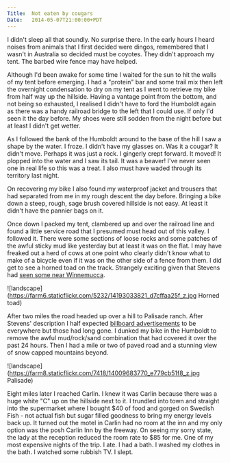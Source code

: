```yaml
---
Title:	Not eaten by cougars
Date:	2014-05-07T21:00:00+PDT
---
```


I didn't sleep all that soundly. No surprise there. In the early hours I heard noises from animals that I first decided were dingos, remembered that I wasn't in Australia so decided must be coyotes. They didn't approach my tent. The barbed wire fence may have helped.

Although I'd been awake for some time I waited for the sun to hit the walls of my tent before emerging. I had a "protein" bar and some trail mix then left the overnight condensation to dry on my tent as I went to retrieve my bike from half way up the hillside. Having a vantage point from the bottom, and not being so exhausted, I realised I didn't have to ford the Humboldt again as there was a handy railroad bridge to the left that I could use. If only I'd seen it the day before. My shoes were still sodden from the night before but at least I didn't get wetter.

As I followed the bank of the Humboldt around to the base of the hill I saw a shape by the water. I froze. I didn't have my glasses on. Was it a cougar? It didn't move. Perhaps it was just a rock. I gingerly crept forward. It moved! It plopped into the water and I saw its tail. It was a beaver! I've never seen one in real life so this was a treat. I also must have waded through its territory last night.

On recovering my bike I also found my waterproof jacket and trousers that had separated from me in my rough descent the day before. Bringing a bike down a steep, rough, sage brush covered hillside is not easy. At least it didn't have the pannier bags on it.

Once down I packed my tent, clambered up and over the railroad line and found a little service road that I presumed must head out of this valley. I followed it. There were some sections of loose rocks and some patches of the awful sticky mud like yesterday but at least it was on the flat. I may have freaked out a herd of cows at one point who clearly didn't know what to make of a bicycle even if it was on the other side of a fence from them. I did get to see a horned toad on the track. Strangely exciting given that Stevens had [seen some near Winnemucca](http://www.strudel.org.uk/blog/stevens/000023.shtml).

![landscape](https://farm6.staticflickr.com/5232/14193033821_d7cffaa25f_z.jpg Horned toad)

After two miles the road headed up over a hill to Palisade ranch. After Stevens' description I half expected [billboard advertisements](http://www.strudel.org.uk/blog/stevens/000028.shtml) to be everywhere but those had long gone. I dunked my bike in the Humboldt to remove the awful mud/rock/sand combination that had covered it over the past 24 hours. Then I had a mile or two of paved road and a stunning view of snow capped mountains beyond. 

![landscape](https://farm8.staticflickr.com/7418/14009683770_e779cb51f8_z.jpg Palisade)

Eight miles later I reached Carlin. I knew it was Carlin because there was a huge white "C" up on the hillside next to it. I trundled into town and straight into the supermarket where I bought $40 of food and gorged on Swedish Fish - not actual fish but sugar filled goodness to bring my energy levels back up. It turned out the motel in Carlin had no room at the inn and my only option was the posh Carlin Inn by the freeway. On seeing my sorry state, the lady at the reception reduced the room rate to $85 for me. One of my most expensive nights of the trip. I ate. I had a bath. I washed my clothes in the bath. I watched some rubbish TV. I slept.